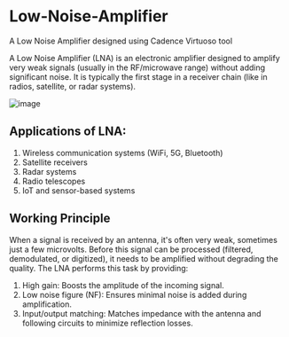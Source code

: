# Low-Noise-Amplifier
A Low Noise Amplifier designed using Cadence Virtuoso tool

A Low Noise Amplifier (LNA) is an electronic amplifier designed to amplify very weak signals (usually in the RF/microwave range) without adding significant noise. It is typically the first stage in a receiver chain (like in radios, satellite, or radar systems).

![image](https://github.com/user-attachments/assets/bd750c57-134e-4334-b753-abdad8b654ef)



## Applications of LNA:
1. Wireless communication systems (WiFi, 5G, Bluetooth)
2. Satellite receivers
3. Radar systems
4. Radio telescopes
5. IoT and sensor-based systems

## Working Principle
When a signal is received by an antenna, it's often very weak, sometimes just a few microvolts. Before this signal can be processed (filtered, demodulated, or digitized), it needs to be amplified without degrading the quality. The LNA performs this task by providing:

1. High gain: Boosts the amplitude of the incoming signal.
2. Low noise figure (NF): Ensures minimal noise is added during amplification.
3. Input/output matching: Matches impedance with the antenna and following circuits to minimize reflection losses.
